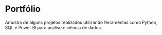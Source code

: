 # Portfólio
Amostra de alguns projetos realizados utilizando ferramentas como Python, SQL e Power BI para análise e ciência de dados.
